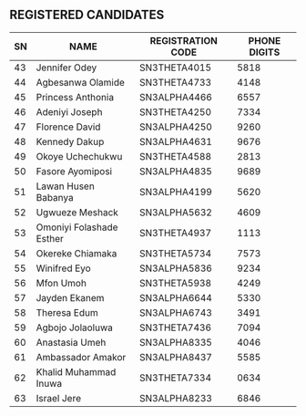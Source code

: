 ## REGISTERED CANDIDATES

| SN   | NAME                               | REGISTRATION CODE     | PHONE DIGITS|
|------|------------------------------------|-----------------------|-------------|
| 43   |  Jennifer Odey                     | SN3THETA4015          | 5818        |
| 44   |  Agbesanwa Olamide                 | SN3THETA4733          | 4148        |
| 45   |  Princess Anthonia                 | SN3ALPHA4466          | 6557        |
| 46   |  Adeniyi Joseph                    | SN3THETA4250          | 7334        |
| 47   |  Florence David                    | SN3ALPHA4250          | 9260        |
| 48   |  Kennedy Dakup                     | SN3ALPHA4631          | 9676        |
| 49   |  Okoye Uchechukwu                  | SN3THETA4588          | 2813        |
| 50   |  Fasore Ayomiposi                  | SN3ALPHA4835          | 9689        |
| 51   |  Lawan Husen Babanya               | SN3ALPHA4199          | 5620        |
| 52   |  Ugwueze Meshack                   | SN3ALPHA5632          | 4609        |
| 53   |  Omoniyi Folashade Esther          | SN3THETA4937          | 1113        |
| 54   |  Okereke Chiamaka                  | SN3THETA5734          | 7573        |
| 55   |  Winifred Eyo                      | SN3ALPHA5836          | 9234        |
| 56   |  Mfon Umoh                         | SN3THETA5938          | 4249        |
| 57   |  Jayden Ekanem                     | SN3ALPHA6644          | 5330        |
| 58   |  Theresa Edum                      | SN3ALPHA6743          | 3491        |
| 59   |  Agbojo Jolaoluwa                  | SN3THETA7436          | 7094        |
| 60   |  Anastasia Umeh                    | SN3ALPHA8335          | 4046        |
| 61   |  Ambassador Amakor                 | SN3ALPHA8437          | 5585        |
| 62   |  Khalid Muhammad Inuwa             | SN3THETA7334          | 0634        |
| 63   |  Israel Jere                       | SN3ALPHA8233          | 6846        |

